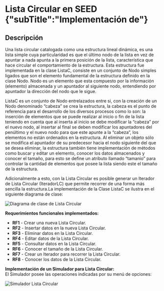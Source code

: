 # Lista Circular en SEED {"subTitle":"Implementación de"}  

## Descripción

Una lista circular catalogada como una estructura lineal dinámica, es una lista simple cuya particularidad es que el último nodo de la lista en vez de apuntar a nada apunta a la primera posición de la lista, característica que hace circular el comportamiento de la estructura. Esta estructura fue implementada en la clase ListaC, consiste en un conjunto de Nodo simples ligados que son el elemento fundamental de la estructura definido en la clase Nodo. Nodo es un elemento que esta compuesto por la información (elemento) almacenada y un apuntador al siguiente nodo, entendiendo por apuntador la dirección del nodo que le sigue.  
  
ListaC es un conjunto de Nodo entrelazados entre si, con la creación de un Nodo denominado “cabeza” se crea la estructura, la cabeza es el punto de referencia para el desarrollo de los diversos procesos como lo son: la inserción de elementos que se puede realizar al inicio o fin de la lista teniendo en cuenta que al inserta al inicio se debe modificar la “cabeza” por el nuevo nodo, al insertar al final se deben modificar los apuntadores del penúltimo y el nuevo nodo para que este apunte a la “cabeza”, los elementos no están ordenados en la estructura. Al eliminar un objeto sólo se modifica el apuntador de su predecesor hacia el nodo siguiente del que se desea eliminar, la estructura también tiene implementación de métodos como buscar y editar un elemento, conocer los datos almacenados y conocer el tamaño, para esto se define un atributo llamado “tamanio” para controlar la cantidad de elementos que posee la lista siendo este el tamaño de la estructura.  
  
Adicionalmente a esto, con la Lista Circular es posible generar un Iterador de Lista Circular (IteradorLC) que permite recorrer de una forma más sencilla la estructura.La implementación de la Clase ListaC se ilustra en el siguiente diagrama de clase:  
  
![Diagrama de clase de Lista Circular](/assets/images/list/listaC_2.jpg)

**Requerimientos funcionales implementados:**  
  
- **RF1** - Crear una nueva Lista Circular.  
- **RF2** - Insertar datos en la nueva Lista Circular.  
- **RF3** - Eliminar datos en la Lista Circular.  
- **RF4** - Editar datos de la Lista Circular.  
- **RF5** - Consultar datos en la Lista Circular.  
- **RF6** - Conocer el tamaño de la Lista Circular.  
- **RF7** - Crear un Iterador para recorrer la Lista Circular.  
- **RF8** - Conocer los datos de la Lista Circular.  
  
  
**Implementación de un Simulador para Lista Circular:**  
El Simulador posee las operaciones indicadas por su menú de opciones:  
  

![Simulador Lista Circular](/assets/images/list/listaC_3.jpg)